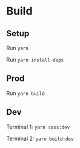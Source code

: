 # Build

## Setup

Run `yarn`

Run `yarn install-deps`

## Prod

Run `yarn build`

## Dev

Terminal 1: `yarn sass:dev`

Terminal 2: `yarn build:dev`
